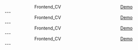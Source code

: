 <div class="children">
    <div style="position: relative; display: flex; justify-content: space-around;" class="body">
        <span>Frontend_CV</span>
        <a href="https://truongdgod.github.io/webDeploy/Frontend_CV/CV.html" class="demo">Demo</a>
    </div>
 </div>
---
<div class="children">
    <div style="position: relative; display: flex; justify-content: space-around;" class="body">
        <span>Frontend_CV</span>
        <a href="https://truongdgod.github.io/webDeploy/Frontend_CV/CV.html" class="demo">Demo</a>
    </div>
 </div>
---
<div class="children">
    <div style="position: relative; display: flex; justify-content: space-around;" class="body">
        <span>Frontend_CV</span>
        <a href="https://truongdgod.github.io/webDeploy/Frontend_CV/CV.html" class="demo">Demo</a>
    </div>
 </div>
---
<div class="children">
    <div style="position: relative; display: flex; justify-content: space-around;" class="body">
        <span>Frontend_CV</span>
        <a href="https://truongdgod.github.io/webDeploy/Frontend_CV/CV.html" class="demo">Demo</a>
    </div>
 </div>
---
